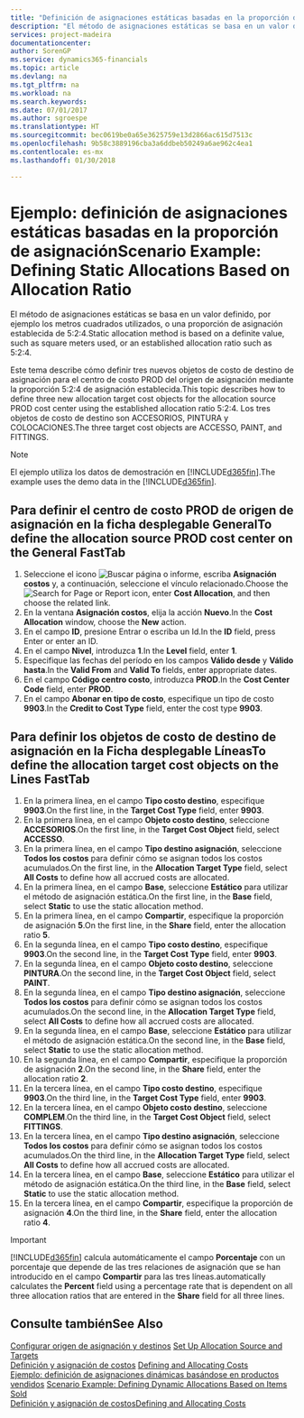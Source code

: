 ```yaml
---
title: "Definición de asignaciones estáticas basadas en la proporción de asignación | Documentos de Microsoft"
description: "El método de asignaciones estáticas se basa en un valor definido, por ejemplo los metros cuadrados utilizados, o una proporción de asignación establecida de 5:2:4."
services: project-madeira
documentationcenter: 
author: SorenGP
ms.service: dynamics365-financials
ms.topic: article
ms.devlang: na
ms.tgt_pltfrm: na
ms.workload: na
ms.search.keywords: 
ms.date: 07/01/2017
ms.author: sgroespe
ms.translationtype: HT
ms.sourcegitcommit: bec0619be0a65e3625759e13d2866ac615d7513c
ms.openlocfilehash: 9b58c3889196cba3a6ddbeb50249a6ae962c4ea1
ms.contentlocale: es-mx
ms.lasthandoff: 01/30/2018

---
```

# <a name="scenario-example-defining-static-allocations-based-on-allocation-ratio"></a><span data-ttu-id="8043b-103">Ejemplo: definición de asignaciones estáticas basadas en la proporción de asignación</span><span class="sxs-lookup"><span data-stu-id="8043b-103">Scenario Example: Defining Static Allocations Based on Allocation Ratio</span></span>
<span data-ttu-id="8043b-104">El método de asignaciones estáticas se basa en un valor definido, por ejemplo los metros cuadrados utilizados, o una proporción de asignación establecida de 5:2:4.</span><span class="sxs-lookup"><span data-stu-id="8043b-104">Static allocation method is based on a definite value, such as square meters used, or an established allocation ratio such as 5:2:4.</span></span>  

<span data-ttu-id="8043b-105">Este tema describe cómo definir tres nuevos objetos de costo de destino de asignación para el centro de costo PROD del origen de asignación mediante la proporción 5:2:4 de asignación establecida.</span><span class="sxs-lookup"><span data-stu-id="8043b-105">This topic describes how to define three new allocation target cost objects for the allocation source PROD cost center using the established allocation ratio 5:2:4.</span></span> <span data-ttu-id="8043b-106">Los tres objetos de costo de destino son ACCESORIOS, PINTURA y COLOCACIONES.</span><span class="sxs-lookup"><span data-stu-id="8043b-106">The three target cost objects are ACCESSO, PAINT, and FITTINGS.</span></span>  

> [!NOTE]  
>  <span data-ttu-id="8043b-107">El ejemplo utiliza los datos de demostración en [!INCLUDE[d365fin](includes/d365fin_md.md)].</span><span class="sxs-lookup"><span data-stu-id="8043b-107">The example uses the demo data in the [!INCLUDE[d365fin](includes/d365fin_md.md)].</span></span>  

## <a name="to-define-the-allocation-source-prod-cost-center-on-the-general-fasttab"></a><span data-ttu-id="8043b-108">Para definir el centro de costo PROD de origen de asignación en la ficha desplegable General</span><span class="sxs-lookup"><span data-stu-id="8043b-108">To define the allocation source PROD cost center on the General FastTab</span></span>  

1.  <span data-ttu-id="8043b-109">Seleccione el icono ![Buscar página o informe](media/ui-search/search_small.png "icono Buscar página o informe"), escriba **Asignación costos** y, a continuación, seleccione el vínculo relacionado.</span><span class="sxs-lookup"><span data-stu-id="8043b-109">Choose the ![Search for Page or Report](media/ui-search/search_small.png "Search for Page or Report icon") icon, enter **Cost Allocation**, and then choose the related link.</span></span>  
2.  <span data-ttu-id="8043b-110">En la ventana **Asignación costos**, elija la acción **Nuevo**.</span><span class="sxs-lookup"><span data-stu-id="8043b-110">In the **Cost Allocation** window, choose the **New** action.</span></span>  
3.  <span data-ttu-id="8043b-111">En el campo **ID**, presione Entrar o escriba un Id.</span><span class="sxs-lookup"><span data-stu-id="8043b-111">In the **ID** field, press Enter or enter an ID.</span></span>  
4.  <span data-ttu-id="8043b-112">En el campo **Nivel**, introduzca **1**.</span><span class="sxs-lookup"><span data-stu-id="8043b-112">In the **Level** field, enter **1**.</span></span>  
5.  <span data-ttu-id="8043b-113">Especifique las fechas del período en los campos **Válido desde** y **Válido hasta**.</span><span class="sxs-lookup"><span data-stu-id="8043b-113">In the **Valid From** and **Valid To** fields, enter appropriate dates.</span></span>  
6.  <span data-ttu-id="8043b-114">En el campo **Código centro costo**, introduzca **PROD**.</span><span class="sxs-lookup"><span data-stu-id="8043b-114">In the **Cost Center Code** field, enter **PROD**.</span></span>  
7.  <span data-ttu-id="8043b-115">En el campo **Abonar en tipo de costo**, especifique un tipo de costo **9903**.</span><span class="sxs-lookup"><span data-stu-id="8043b-115">In the **Credit to Cost Type** field, enter the cost type **9903**.</span></span>  

## <a name="to-define-the-allocation-target-cost-objects-on-the-lines-fasttab"></a><span data-ttu-id="8043b-116">Para definir los objetos de costo de destino de asignación en la Ficha desplegable Líneas</span><span class="sxs-lookup"><span data-stu-id="8043b-116">To define the allocation target cost objects on the Lines FastTab</span></span>  

1.  <span data-ttu-id="8043b-117">En la primera línea, en el campo **Tipo costo destino**, especifique **9903**.</span><span class="sxs-lookup"><span data-stu-id="8043b-117">On the first line, in the **Target Cost Type** field, enter **9903**.</span></span>  
2.  <span data-ttu-id="8043b-118">En la primera línea, en el campo **Objeto costo destino**, seleccione **ACCESORIOS**.</span><span class="sxs-lookup"><span data-stu-id="8043b-118">On the first line, in the **Target Cost Object** field, select **ACCESSO**.</span></span>  
3.  <span data-ttu-id="8043b-119">En la primera línea, en el campo **Tipo destino asignación**, seleccione **Todos los costos** para definir cómo se asignan todos los costos acumulados.</span><span class="sxs-lookup"><span data-stu-id="8043b-119">On the first line, in the **Allocation Target Type** field, select **All Costs** to define how all accrued costs are allocated.</span></span>  
4.  <span data-ttu-id="8043b-120">En la primera línea, en el campo **Base**, seleccione **Estático** para utilizar el método de asignación estática.</span><span class="sxs-lookup"><span data-stu-id="8043b-120">On the first line, in the **Base** field, select **Static** to use the static allocation method.</span></span>  
5.  <span data-ttu-id="8043b-121">En la primera línea, en el campo **Compartir**, especifique la proporción de asignación **5**.</span><span class="sxs-lookup"><span data-stu-id="8043b-121">On the first line, in the **Share** field, enter the allocation ratio **5**.</span></span>  
6.  <span data-ttu-id="8043b-122">En la segunda línea, en el campo **Tipo costo destino**, especifique **9903**.</span><span class="sxs-lookup"><span data-stu-id="8043b-122">On the second line, in the **Target Cost Type** field, enter **9903**.</span></span>  
7.  <span data-ttu-id="8043b-123">En la segunda línea, en el campo **Objeto costo destino**, seleccione **PINTURA**.</span><span class="sxs-lookup"><span data-stu-id="8043b-123">On the second line, in the **Target Cost Object** field, select **PAINT**.</span></span>  
8.  <span data-ttu-id="8043b-124">En la segunda línea, en el campo **Tipo destino asignación**, seleccione **Todos los costos** para definir cómo se asignan todos los costos acumulados.</span><span class="sxs-lookup"><span data-stu-id="8043b-124">On the second line, in the **Allocation Target Type** field, select **All Costs** to define how all accrued costs are allocated.</span></span>  
9. <span data-ttu-id="8043b-125">En la segunda línea, en el campo **Base**, seleccione **Estático** para utilizar el método de asignación estática.</span><span class="sxs-lookup"><span data-stu-id="8043b-125">On the second line, in the **Base** field, select **Static** to use the static allocation method.</span></span>  
10. <span data-ttu-id="8043b-126">En la segunda línea, en el campo **Compartir**, especifique la proporción de asignación **2**.</span><span class="sxs-lookup"><span data-stu-id="8043b-126">On the second line, in the **Share** field, enter the allocation ratio **2**.</span></span>  
11. <span data-ttu-id="8043b-127">En la tercera línea, en el campo **Tipo costo destino**, especifique **9903**.</span><span class="sxs-lookup"><span data-stu-id="8043b-127">On the third line, in the **Target Cost Type** field, enter **9903**.</span></span>  
12. <span data-ttu-id="8043b-128">En la tercera línea, en el campo **Objeto costo destino**, seleccione **COMPLEM**.</span><span class="sxs-lookup"><span data-stu-id="8043b-128">On the third line, in the **Target Cost Object** field, select **FITTINGS**.</span></span>  
13. <span data-ttu-id="8043b-129">En la tercera línea, en el campo **Tipo destino asignación**, seleccione **Todos los costos** para definir cómo se asignan todos los costos acumulados.</span><span class="sxs-lookup"><span data-stu-id="8043b-129">On the third line, in the **Allocation Target Type** field, select **All Costs** to define how all accrued costs are allocated.</span></span>  
14. <span data-ttu-id="8043b-130">En la tercera línea, en el campo **Base**, seleccione **Estático** para utilizar el método de asignación estática.</span><span class="sxs-lookup"><span data-stu-id="8043b-130">On the third line, in the **Base** field, select **Static** to use the static allocation method.</span></span>  
15. <span data-ttu-id="8043b-131">En la tercera línea, en el campo **Compartir**, especifique la proporción de asignación **4**.</span><span class="sxs-lookup"><span data-stu-id="8043b-131">On the third line, in the **Share** field, enter the allocation ratio **4**.</span></span>  

> [!IMPORTANT]  
>  [!INCLUDE[d365fin](includes/d365fin_md.md)] <span data-ttu-id="8043b-132">calcula automáticamente el campo **Porcentaje** con un porcentaje que depende de las tres relaciones de asignación que se han introducido en el campo **Compartir** para las tres líneas.</span><span class="sxs-lookup"><span data-stu-id="8043b-132">automatically calculates the **Percent** field using a percentage rate that is dependent on all three allocation ratios that are entered in the **Share** field for all three lines.</span></span>  

## <a name="see-also"></a><span data-ttu-id="8043b-133">Consulte también</span><span class="sxs-lookup"><span data-stu-id="8043b-133">See Also</span></span>  
<span data-ttu-id="8043b-134">[Configurar origen de asignación y destinos](finance-how-to-set-up-allocation-source-and-targets.md) </span><span class="sxs-lookup"><span data-stu-id="8043b-134">[Set Up Allocation Source and Targets](finance-how-to-set-up-allocation-source-and-targets.md) </span></span>  
<span data-ttu-id="8043b-135">[Definición y asignación de costos](finance-define-and-allocate-costs.md) </span><span class="sxs-lookup"><span data-stu-id="8043b-135">[Defining and Allocating Costs](finance-define-and-allocate-costs.md) </span></span>  
<span data-ttu-id="8043b-136">[Ejemplo: definición de asignaciones dinámicas basándose en productos vendidos](finance-scenario-example-defining-dynamic-allocations-based-on-items-sold.md) </span><span class="sxs-lookup"><span data-stu-id="8043b-136">[Scenario Example: Defining Dynamic Allocations Based on Items Sold](finance-scenario-example-defining-dynamic-allocations-based-on-items-sold.md) </span></span>  
[<span data-ttu-id="8043b-137">Definición y asignación de costos</span><span class="sxs-lookup"><span data-stu-id="8043b-137">Defining and Allocating Costs</span></span>](finance-define-and-allocate-costs.md)

